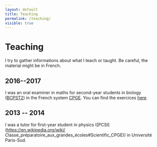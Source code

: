 ```yaml
---
layout: default
title: Teaching
permalink: /teaching/
visible: true
---
```

# Teaching

I try to gather informations about what I teach or taught. Be careful, the material might be in French.

## 2016--2017

I was an oral examiner in maths for second-year students in biology ([BCPST2](https://en.wikipedia.org/wiki/Classe_préparatoire_aux_grandes_écoles#Scientific_CPGE)) in
the French system
[CPGE](https://en.wikipedia.org/wiki/Classe_pr%C3%A9paratoire_aux_grandes_%C3%A9coles). You can find the exercices [here](colles).

## 2013 -- 2014

I was a tutor for first-year student in physics
([PCSI](https://en.wikipedia.org/wiki/
Classe_préparatoire_aux_grandes_écoles#Scientific_CPGE)) in Université
Paris-Sud.
